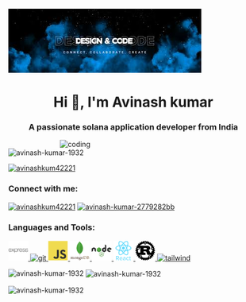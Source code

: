 ![logo](https://github.com/Avinash-kumar-1932/Avinash-kumar-1932/blob/main/githubbanner.jpeg)
<h1 align="center">Hi 👋, I'm Avinash kumar</h1>
<h3 align="center">A passionate solana application developer from India</h3>
<img align="right" alt="coding" width="400"
    src="https://camo.githubusercontent.com/4d9f5ecceb711eec6e2018f38a5677dc657c9738d4a65ba3b928c41c0a45b439/68747470733a2f2f6d69726f2e6d656469756d2e636f6d2f6d61782f313336302f302a37513379765349765f7430696f4a2d5a2e676966">
<p align="left"> <img
        src="https://komarev.com/ghpvc/?username=avinash-kumar-1932&label=Profile%20views&color=0e75b6&style=flat"
        alt="avinash-kumar-1932" /> </p>

<p align="left"> <a href="https://twitter.com/avinashkum42221" target="blank"><img
            src="https://img.shields.io/twitter/follow/avinashkum42221?logo=twitter&style=for-the-badge"
            alt="avinashkum42221" /></a> </p>

<h3 align="left">Connect with me:</h3>
<p align="left">
    <a href="https://twitter.com/avinashkum42221" target="blank"><img align="center"
            src="https://raw.githubusercontent.com/rahuldkjain/github-profile-readme-generator/master/src/images/icons/Social/twitter.svg"
            alt="avinashkum42221" height="30" width="40" /></a>
    <a href="https://linkedin.com/in/avinash-kumar-2779282bb" target="blank"><img align="center"
            src="https://raw.githubusercontent.com/rahuldkjain/github-profile-readme-generator/master/src/images/icons/Social/linked-in-alt.svg"
            alt="avinash-kumar-2779282bb" height="30" width="40" /></a>
</p>

<h3 align="left">Languages and Tools:</h3>
<p align="left"> <a href="https://expressjs.com" target="_blank" rel="noreferrer"> <img
            src="https://raw.githubusercontent.com/devicons/devicon/master/icons/express/express-original-wordmark.svg"
            alt="express" width="40" height="40" /> </a> <a href="https://git-scm.com/" target="_blank"
        rel="noreferrer"> <img src="https://www.vectorlogo.zone/logos/git-scm/git-scm-icon.svg" alt="git" width="40"
            height="40" /> </a> <a href="https://developer.mozilla.org/en-US/docs/Web/JavaScript" target="_blank"
        rel="noreferrer"> <img
            src="https://raw.githubusercontent.com/devicons/devicon/master/icons/javascript/javascript-original.svg"
            alt="javascript" width="40" height="40" /> </a> <a href="https://www.mongodb.com/" target="_blank"
        rel="noreferrer"> <img
            src="https://raw.githubusercontent.com/devicons/devicon/master/icons/mongodb/mongodb-original-wordmark.svg"
            alt="mongodb" width="40" height="40" /> </a> <a href="https://nodejs.org" target="_blank" rel="noreferrer">
        <img src="https://raw.githubusercontent.com/devicons/devicon/master/icons/nodejs/nodejs-original-wordmark.svg"
            alt="nodejs" width="40" height="40" /> </a> <a href="https://reactjs.org/" target="_blank" rel="noreferrer">
        <img src="https://raw.githubusercontent.com/devicons/devicon/master/icons/react/react-original-wordmark.svg"
            alt="react" width="40" height="40" /> </a> <a href="https://www.rust-lang.org" target="_blank"
        rel="noreferrer"> <img src="https://raw.githubusercontent.com/devicons/devicon/master/icons/rust/rust-plain.svg"
            alt="rust" width="40" height="40" /> </a> <a href="https://tailwindcss.com/" target="_blank"
        rel="noreferrer"> <img src="https://www.vectorlogo.zone/logos/tailwindcss/tailwindcss-icon.svg" alt="tailwind"
            width="40" height="40" /> </a> </p>

<p><img align="left"
        src="https://github-readme-stats.vercel.app/api/top-langs?username=avinash-kumar-1932&show_icons=true&locale=en&layout=compact"
        alt="avinash-kumar-1932" /></p>

<p>&nbsp;<img align="center"
        src="https://github-readme-stats.vercel.app/api?username=avinash-kumar-1932&show_icons=true&locale=en"
        alt="avinash-kumar-1932" /></p>

<p><img align="center" src="https://github-readme-streak-stats.herokuapp.com/?user=avinash-kumar-1932&"
        alt="avinash-kumar-1932" /></p>

